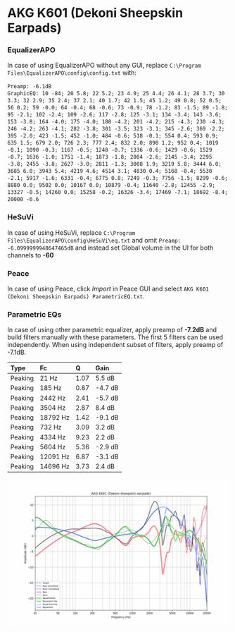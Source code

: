 # AKG K601 (Dekoni Sheepskin Earpads)

### EqualizerAPO
In case of using EqualizerAPO without any GUI, replace `C:\Program Files\EqualizerAPO\config\config.txt`
with:
```
Preamp: -6.1dB
GraphicEQ: 10 -84; 20 5.8; 22 5.2; 23 4.9; 25 4.4; 26 4.1; 28 3.7; 30 3.3; 32 2.9; 35 2.4; 37 2.1; 40 1.7; 42 1.5; 45 1.2; 49 0.8; 52 0.5; 56 0.2; 59 -0.0; 64 -0.4; 68 -0.6; 73 -0.9; 78 -1.2; 83 -1.5; 89 -1.8; 95 -2.1; 102 -2.4; 109 -2.6; 117 -2.8; 125 -3.1; 134 -3.4; 143 -3.6; 153 -3.8; 164 -4.0; 175 -4.0; 188 -4.2; 201 -4.2; 215 -4.3; 230 -4.3; 246 -4.2; 263 -4.1; 282 -3.8; 301 -3.5; 323 -3.1; 345 -2.6; 369 -2.2; 395 -2.0; 423 -1.5; 452 -1.0; 484 -0.6; 518 -0.1; 554 0.4; 593 0.9; 635 1.5; 679 2.0; 726 2.3; 777 2.4; 832 2.0; 890 1.2; 952 0.4; 1019 -0.1; 1090 -0.3; 1167 -0.5; 1248 -0.7; 1336 -0.6; 1429 -0.6; 1529 -0.7; 1636 -1.0; 1751 -1.4; 1873 -1.8; 2004 -2.6; 2145 -3.4; 2295 -3.8; 2455 -3.8; 2627 -3.0; 2811 -1.3; 3008 1.9; 3219 5.8; 3444 6.0; 3685 6.0; 3943 5.4; 4219 4.6; 4514 3.1; 4830 0.4; 5168 -0.4; 5530 -2.1; 5917 -1.6; 6331 -0.4; 6775 0.8; 7249 -0.3; 7756 -1.5; 8299 -0.6; 8880 0.0; 9502 0.0; 10167 0.0; 10879 -0.4; 11640 -2.8; 12455 -2.9; 13327 -0.5; 14260 0.0; 15258 -0.2; 16326 -3.4; 17469 -7.1; 18692 -8.4; 20000 -6.6
```

### HeSuVi
In case of using HeSuVi, replace `C:\Program Files\EqualizerAPO\config\HeSuVi\eq.txt` and omit `Preamp:
-6.0999999948647465dB` and instead set Global volume in the UI for both channels to **-60**

### Peace
In case of using Peace, click *Import* in Peace GUI and select `AKG K601 (Dekoni Sheepskin Earpads) ParametricEQ.txt`.

### Parametric EQs
In case of using other parametric equalizer, apply preamp of **-7.2dB** and build filters manually
with these parameters. The first 5 filters can be used independently.
When using independent subset of filters, apply preamp of -7.1dB.

| Type    | Fc       |    Q | Gain    |
|:--------|:---------|:-----|:--------|
| Peaking | 21 Hz    | 1.07 | 5.5 dB  |
| Peaking | 185 Hz   | 0.87 | -4.7 dB |
| Peaking | 2442 Hz  | 2.41 | -5.7 dB |
| Peaking | 3504 Hz  | 2.87 | 8.4 dB  |
| Peaking | 18792 Hz | 1.42 | -9.1 dB |
| Peaking | 732 Hz   | 3.09 | 3.2 dB  |
| Peaking | 4334 Hz  | 9.23 | 2.2 dB  |
| Peaking | 5604 Hz  | 5.36 | -2.9 dB |
| Peaking | 12091 Hz | 6.87 | -3.1 dB |
| Peaking | 14696 Hz | 3.73 | 2.4 dB  |

![](https://raw.githubusercontent.com/jaakkopasanen/AutoEq/master/results/oratory1990/harman_over-ear_2018/AKG%20K601%20(Dekoni%20Sheepskin%20Earpads)/AKG%20K601%20(Dekoni%20Sheepskin%20Earpads).png)